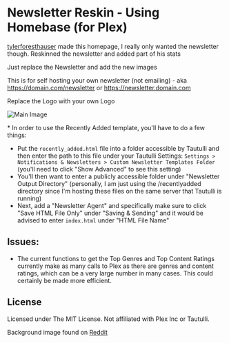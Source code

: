 # Newsletter Reskin - Using Homebase (for Plex)
[tylerforesthauser](https://github.com/tylerforesthauser) made this homepage, I really only wanted the newsletter though. Reskinned the newsletter and added part of his stats

Just replace the Newsletter and add the new images

This is for self hosting your own newsletter (not emailing) - aka https://domain.com/newsletter or https://newsletter.domain.com 

Replace the Logo with your own Logo

![Main Image](https://i.imgur.com/cY8Ovl1.jpg)

&#42; In order to use the Recently Added template, you'll have to do a few things:
- Put the `recently_added.html` file into a folder accessible by Tautulli and then enter the path to this file under your Tautulli Settings: `Settings > Notifications & Newsletters > Custom Newsletter Templates Folder` (you'll need to click "Show Advanced" to see this setting)
- You'll then want to enter a publicly accessible folder under "Newsletter Output Directory" (personally, I am just using the /recentlyadded directory since I'm hosting these files on the same server that Tautulli is running)
- Next, add a "Newsletter Agent" and specifically make sure to click "Save HTML File Only" under "Saving & Sending" and it would be advised to enter `index.html` under "HTML File Name"

## Issues:
- The current functions to get the Top Genres and Top Content Ratings currently make as many calls to Plex as there are genres and content ratings, which can be a very large number in many cases. This could certainly be made more efficient.

## License
Licensed under The MIT License. Not affiliated with Plex Inc or Tautulli.

Background image found on [Reddit](https://reddit.com/u/maccam21)
